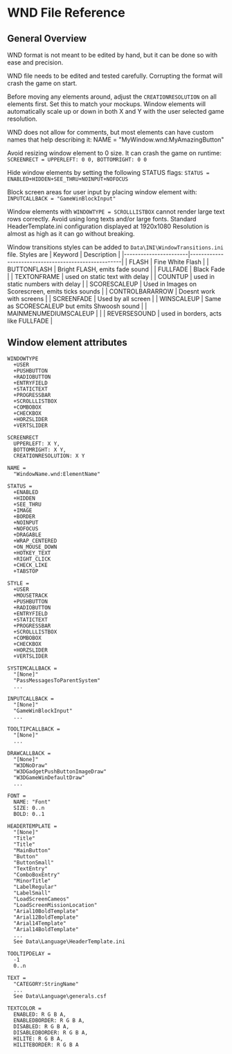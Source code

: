 # WND File Reference

## General Overview

WND format is not meant to be edited by hand, but it can be done so with ease and precision.

WND file needs to be edited and tested carefully. Corrupting the format will crash the game on start.

Before moving any elements around, adjust the `CREATIONRESOLUTION` on all elements first.
 Set this to match your mockups. Window elements will automatically scale up or down in both X and Y
 with the user selected game resolution.

WND does not allow for comments, but most elements can have custom names that help describing it:
 NAME = "MyWindow.wnd:MyAmazingButton"

Avoid resizing window element to 0 size. It can crash the game on runtime:
 `SCREENRECT = UPPERLEFT: 0 0, BOTTOMRIGHT: 0 0`
 
Hide window elements by setting the following STATUS flags:
 `STATUS = ENABLED+HIDDEN+SEE_THRU+NOINPUT+NOFOCUS`
  
Block screen areas for user input by placing window element with:
 `INPUTCALLBACK = "GameWinBlockInput"`

Window elements with `WINDOWTYPE = SCROLLLISTBOX` cannot render large text rows correctly.
 Avoid using long texts and/or large fonts. Standard HeaderTemplate.ini configuration
 displayed at 1920x1080 Resolution is almost as high as it can go without breaking.

Window transitions styles can be added to `Data\INI\WindowTransitions.ini` file. Styles are
| Keyword               | Description                                         |
|-----------------------|-----------------------------------------------------|
| FLASH                 | Fine White Flash                                    |
| BUTTONFLASH           | Bright FLASH, emits fade sound                      |
| FULLFADE              | Black Fade                                          |
| TEXTONFRAME           | used on static text with delay                      |
| COUNTUP               | used in static numbers with delay                   |
| SCORESCALEUP          | Used in Images on Scorescreen, emits ticks sounds   |
| CONTROLBARARROW       | Doesnt work with screens                            |
| SCREENFADE            | Used by all screen                                  |
| WINSCALEUP            | Same as SCORESCALEUP but emits Shwoosh sound        |
| MAINMENUMEDIUMSCALEUP |                                                     |
| REVERSESOUND          | used in borders, acts like FULLFADE                 |


## Window element attributes

```
WINDOWTYPE
  +USER
  +PUSHBUTTON
  +RADIOBUTTON
  +ENTRYFIELD
  +STATICTEXT
  +PROGRESSBAR
  +SCROLLLISTBOX
  +COMBOBOX
  +CHECKBOX
  +HORZSLIDER
  +VERTSLIDER
```

```
SCREENRECT
  UPPERLEFT: X Y,
  BOTTOMRIGHT: X Y,
  CREATIONRESOLUTION: X Y
```

```
NAME = 
  "WindowName.wnd:ElementName"
```

```
STATUS =
  +ENABLED
  +HIDDEN
  +SEE_THRU
  +IMAGE
  +BORDER
  +NOINPUT
  +NOFOCUS
  +DRAGABLE
  +WRAP_CENTERED
  +ON_MOUSE_DOWN
  +HOTKEY_TEXT
  +RIGHT_CLICK
  +CHECK_LIKE
  +TABSTOP
```

```
STYLE =
  +USER
  +MOUSETRACK
  +PUSHBUTTON
  +RADIOBUTTON
  +ENTRYFIELD
  +STATICTEXT
  +PROGRESSBAR
  +SCROLLLISTBOX
  +COMBOBOX
  +CHECKBOX
  +HORZSLIDER
  +VERTSLIDER
```

```
SYSTEMCALLBACK =
  "[None]"
  "PassMessagesToParentSystem"
  ...
```
  
```
INPUTCALLBACK =
  "[None]"
  "GameWinBlockInput"
  ...
```
  
```
TOOLTIPCALLBACK =
  "[None]"
  ...
```
  
```
DRAWCALLBACK =
  "[None]"
  "W3DNoDraw"
  "W3DGadgetPushButtonImageDraw"
  "W3DGameWinDefaultDraw"
  ...
```
  
```
FONT =
  NAME: "Font"
  SIZE: 0..n
  BOLD: 0..1
```
  
```
HEADERTEMPLATE =
  "[None]"
  "Title"
  "Title"
  "MainButton"
  "Button"
  "ButtonSmall"
  "TextEntry"
  "ComboBoxEntry"
  "MinorTitle"
  "LabelRegular"
  "LabelSmall"
  "LoadScreenCameos"
  "LoadScreenMissionLocation"
  "Arial10BoldTemplate"
  "Arial12BoldTemplate"
  "Arial14Template"
  "Arial14BoldTemplate"
  ...
  See Data\Language\HeaderTemplate.ini
```

```
TOOLTIPDELAY =
  -1
  0..n
```

```
TEXT =
  "CATEGORY:StringName"
  ...
  See Data\Language\generals.csf
```

```
TEXTCOLOR =
  ENABLED: R G B A,
  ENABLEDBORDER: R G B A,
  DISABLED: R G B A,
  DISABLEDBORDER: R G B A,
  HILITE: R G B A,
  HILITEBORDER: R G B A
```
